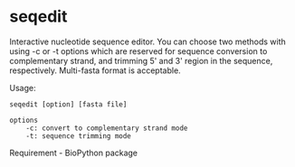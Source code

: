 # seqedit
Interactive nucleotide sequence editor. You can choose two methods with using -c or -t options which are reserved for sequence conversion to complementary strand, and trimming 5' and 3' region in the sequence, respectively. Multi-fasta format is acceptable.

Usage:

    seqedit [option] [fasta file]
    
    options
        -c: convert to complementary strand mode
        -t: sequence trimming mode

Requirement
    - BioPython package
